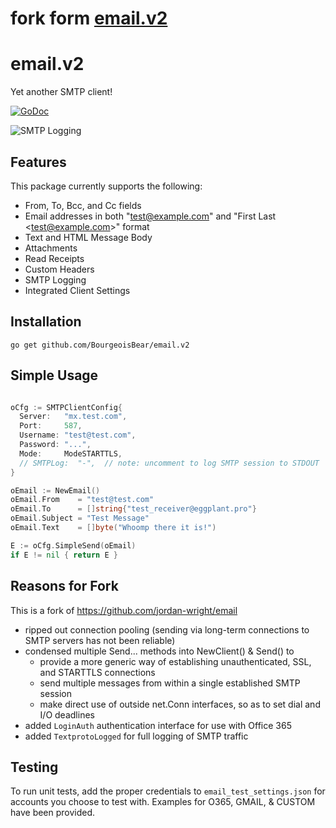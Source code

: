 # fork form [email.v2](https://github.com/BourgeoisBear/email.v2)

# email.v2
Yet another SMTP client!

[![GoDoc](https://godoc.org/github.com/BourgeoisBear/email.v2?status.svg)](https://godoc.org/github.com/BourgeoisBear/email.v2)

![SMTP Logging](smtp_logging.png)


## Features

This package currently supports the following:

* From, To, Bcc, and Cc fields
* Email addresses in both "test@example.com" and "First Last &lt;test@example.com&gt;" format
* Text and HTML Message Body
* Attachments
* Read Receipts
* Custom Headers
* SMTP Logging
* Integrated Client Settings


## Installation

```go get github.com/BourgeoisBear/email.v2```


## Simple Usage

```go

oCfg := SMTPClientConfig{
  Server:   "mx.test.com",
  Port:     587,
  Username: "test@test.com",
  Password: "...",
  Mode:     ModeSTARTTLS,
  // SMTPLog:  "-",  // note: uncomment to log SMTP session to STDOUT
}

oEmail := NewEmail()
oEmail.From    = "test@test.com"
oEmail.To      = []string{"test_receiver@eggplant.pro"}
oEmail.Subject = "Test Message"
oEmail.Text    = []byte("Whoomp there it is!")

E := oCfg.SimpleSend(oEmail)
if E != nil { return E }

```


## Reasons for Fork

This is a fork of https://github.com/jordan-wright/email

* ripped out connection pooling (sending via long-term connections to SMTP servers has not been reliable)
* condensed multiple Send... methods into NewClient() & Send() to
	* provide a more generic way of establishing unauthenticated, SSL, and STARTTLS connections
	* send multiple messages from within a single established SMTP session
	* make direct use of outside net.Conn interfaces, so as to set dial and I/O deadlines
* added `LoginAuth` authentication interface for use with Office 365
* added `TextprotoLogged` for full logging of SMTP traffic


## Testing

To run unit tests, add the proper credentials to `email_test_settings.json` for accounts you choose to test with.  Examples for O365, GMAIL, & CUSTOM have been provided.
